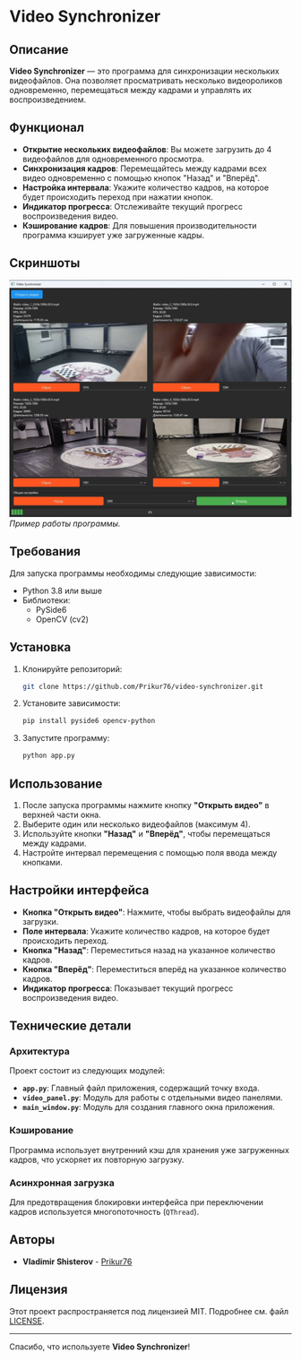 # Video Synchronizer

## Описание
**Video Synchronizer** — это программа для синхронизации нескольких видеофайлов. Она позволяет просматривать несколько видеороликов одновременно, перемещаться между кадрами и управлять их воспроизведением.

## Функционал
- **Открытие нескольких видеофайлов**: Вы можете загрузить до 4 видеофайлов для одновременного просмотра.
- **Синхронизация кадров**: Перемещайтесь между кадрами всех видео одновременно с помощью кнопок "Назад" и "Вперёд".
- **Настройка интервала**: Укажите количество кадров, на которое будет происходить переход при нажатии кнопок.
- **Индикатор прогресса**: Отслеживайте текущий прогресс воспроизведения видео.
- **Кэширование кадров**: Для повышения производительности программа кэширует уже загруженные кадры.

## Скриншоты

![Скриншот программы](assets/demo.png)  
*Пример работы программы.*


## Требования
Для запуска программы необходимы следующие зависимости:
- Python 3.8 или выше
- Библиотеки:
  - PySide6
  - OpenCV (cv2)

## Установка

1. Клонируйте репозиторий:
   ```bash
   git clone https://github.com/Prikur76/video-synchronizer.git
   ```

2. Установите зависимости:
   ```bash
   pip install pyside6 opencv-python
   ```

3. Запустите программу:
   ```bash
   python app.py
   ```

## Использование

1. После запуска программы нажмите кнопку **"Открыть видео"** в верхней части окна.
2. Выберите один или несколько видеофайлов (максимум 4).
3. Используйте кнопки **"Назад"** и **"Вперёд"**, чтобы перемещаться между кадрами.
4. Настройте интервал перемещения с помощью поля ввода между кнопками.

## Настройки интерфейса
- **Кнопка "Открыть видео"**: Нажмите, чтобы выбрать видеофайлы для загрузки.
- **Поле интервала**: Укажите количество кадров, на которое будет происходить переход.
- **Кнопка "Назад"**: Переместиться назад на указанное количество кадров.
- **Кнопка "Вперёд"**: Переместиться вперёд на указанное количество кадров.
- **Индикатор прогресса**: Показывает текущий прогресс воспроизведения видео.

## Технические детали

### Архитектура
Проект состоит из следующих модулей:
- **`app.py`**: Главный файл приложения, содержащий точку входа.
- **`video_panel.py`**: Модуль для работы с отдельными видео панелями.
- **`main_window.py`**: Модуль для создания главного окна приложения.

### Кэширование
Программа использует внутренний кэш для хранения уже загруженных кадров, что ускоряет их повторную загрузку.

### Асинхронная загрузка
Для предотвращения блокировки интерфейса при переключении кадров используется многопоточность (`QThread`).

## Авторы
- **Vladimir Shisterov** - [Prikur76](https://github.com/Prikur76)

## Лицензия
Этот проект распространяется под лицензией MIT. Подробнее см. файл [LICENSE](LICENSE).

---

Спасибо, что используете **Video Synchronizer**!